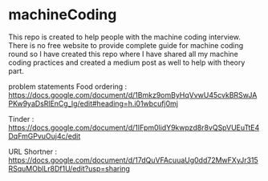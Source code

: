# machineCoding
This repo is created to help people with the machine coding interview. 
There is no free website to provide complete guide for machine coding round so I have created this repo where I have shared all my machine coding practices and created a medium post as well to help with theory part.

problem statements 
Food ordering : https://docs.google.com/document/d/1Bmkz9omByHqVvwU45cvkBRSwJAPKw9yaDsRlEnCg_lg/edit#heading=h.i01wbcufj0mj


Tinder : https://docs.google.com/document/d/1IFpm0lidY9kwpzd8r8vQSpVUEuTtE4DqFmGPvuOuj4c/edit


URL Shortner : https://docs.google.com/document/d/17dQuVFAcuuaUg0dd72MwFXyJr315RSquMOblLr8Df1U/edit?usp=sharing
